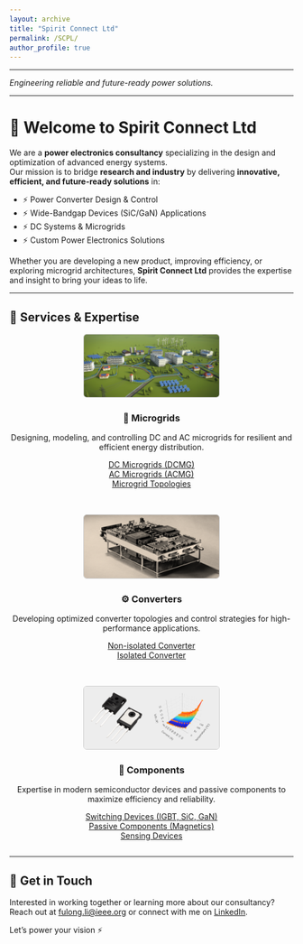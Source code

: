 ```yaml
---
layout: archive
title: "Spirit Connect Ltd"
permalink: /SCPL/
author_profile: true
---
```


---

*Engineering reliable and future-ready power solutions.*

---

# 👋 Welcome to Spirit Connect Ltd


We are a **power electronics consultancy** specializing in the design and optimization of advanced energy systems.  
Our mission is to bridge **research and industry** by delivering **innovative, efficient, and future-ready solutions** in:

- ⚡ Power Converter Design & Control  
- ⚡ Wide-Bandgap Devices (SiC/GaN) Applications  
- ⚡ DC Systems & Microgrids  
- ⚡ Custom Power Electronics Solutions  

Whether you are developing a new product, improving efficiency, or exploring microgrid architectures, **Spirit Connect Ltd** provides the expertise and insight to bring your ideas to life.

---

## 💼 Services & Expertise 

<div style="display: flex; flex-wrap: wrap; justify-content: space-between; gap: 2rem; text-align: center;">

<!-- Microgrids Column -->
<div style="flex: 1; min-width: 280px;">
  <img src="/images/research/microgrids.png" alt="Microgrids" style="width:100%; max-width:240px; border:1px solid #ccc; border-radius:6px;">
  <h3>🔌 Microgrids</h3>
  <p>Designing, modeling, and controlling DC and AC microgrids for resilient and efficient energy distribution.</p>
  <ul style="list-style: none; padding-left: 0;">
    <li><a href="/research/control_strategies/">DC Microgrids (DCMG)</a></li>
    <li><a href="/research/control_strategies/">AC Microgrids (ACMG)</a></li>
    <li><a href="/research/control_strategies/">Microgrid Topologies</a></li>
  </ul>
</div>

<!-- Converters Column -->
<div style="flex: 1; min-width: 280px;">
  <img src="/images/research/converter.png" alt="Converters" style="width:100%; max-width:240px; border:1px solid #ccc; border-radius:6px;">
  <h3>⚙️ Converters</h3>
  <p>Developing optimized converter topologies and control strategies for high-performance applications.</p>
  <ul style="list-style: none; padding-left: 0;">
    <li><a href="/research/converters/">Non-isolated Converter</a></li>
    <li><a href="/research/converters/">Isolated Converter</a></li>
  </ul>
</div>

<!-- Components Column -->
<div style="flex: 1; min-width: 280px;">
  <img src="/images/research/components.png" alt="Components" style="width:100%; max-width:240px; border:1px solid #ccc; border-radius:6px;">
  <h3>🔩 Components</h3>
  <p>Expertise in modern semiconductor devices and passive components to maximize efficiency and reliability.</p>
  <ul style="list-style: none; padding-left: 0;">
    <li><a href="/research/switching_devices/">Switching Devices (IGBT, SiC, GaN)</a></li>
    <li><a href="/research/passive_components/">Passive Components (Magnetics)</a></li>
    <li><a href="/research/sensing_devices/">Sensing Devices</a></li>
  </ul>
</div>

</div>

---

## 📩 Get in Touch
Interested in working together or learning more about our consultancy?  
Reach out at [fulong.li@ieee.org](mailto:fulong.li@ieee.org) or connect with me on [LinkedIn](https://www.linkedin.com/in/fulong-li-6bb443127).  

Let’s power your vision ⚡
